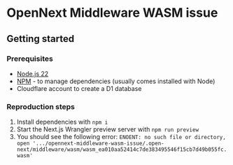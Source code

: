 # OpenNext Middleware WASM issue

## Getting started

### Prerequisites

- [Node.js 22](https://nodejs.org/en/)
- [NPM](https://www.npmjs.com/) - to manage dependencies (usually comes installed with Node)
- Cloudflare account to create a D1 database

### Reproduction steps

1. Install dependencies with `npm i`
2. Start the Next.js Wrangler preview server with `npm run preview`
3. You should see the following error: `ENOENT: no such file or directory, open '.../opennext-middleware-wasm-issue/.open-next/middleware/wasm/wasm_ea010aa52414c7de383495546f15cb7d49b055fc.wasm'`
